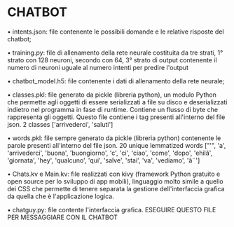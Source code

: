 # CHATBOT
• intents.json: file contenente le possibili domande e le relative risposte del chatbot;

• training.py: file di allenamento della rete neurale costituita da tre strati,
1° strato con 128 neuroni, secondo con 64, 3° strato di output contenente il numero di neuroni uguale al numero intenti per predire l'output

• chatbot_model.h5: file contenente i dati di allenamento della rete neurale;

• classes.pkl: file generato da pickle (libreria python), un modulo Python che permette agli oggetti di essere serializzati a file su disco 
e deserializzati indietro nel programma in fase di runtime. Contiene un flusso di byte che rappresenta gli oggetti.
Questo file contiene i tag presenti all'interno del file json.
2 classes ['arrivederci', 'saluti']

• words.pkl: file sempre generato da pickle (libreria python) contenente le parole presenti all'interno del file json.
20 unique lemmatized words ["'", 'a', 'arrivederci', 'buona', 'buongiorno', 'c', 'ci', 'ciao', 'come', 'dopo', 'ehilã', 
'giornata', 'hey', 'qualcuno', 'qui', 'salve', 'stai', 'va', 'vediamo', 'ã¨']

• Chats.kv e Main.kv: file realizzati con kivy (framework Python gratuito e open source per lo sviluppo di app mobili), linguaggio molto simile a quello dei CSS che permette di tenere separata la gestione dell'interfaccia grafica da quella che è l'applicazione logica.

• chatguy.py: file contente l'interfaccia grafica. ESEGUIRE QUESTO FILE PER MESSAGGIARE CON IL CHATBOT






